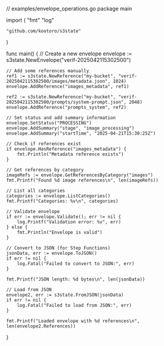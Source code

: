 // examples/envelope_operations.go
package main

import (
	"fmt"
	"log"

	"github.com/kootoro/s3state"
)

func main() {
	// Create a new envelope
	envelope := s3state.NewEnvelope("verif-2025042115302500")
	
	// Add some references manually
	ref1 := s3state.NewReference("my-bucket", "verif-2025042115302500/images/metadata.json", 1024)
	envelope.AddReference("images_metadata", ref1)
	
	ref2 := s3state.NewReference("my-bucket", "verif-2025042115302500/prompts/system-prompt.json", 2048)
	envelope.AddReference("prompts_system", ref2)

	// Set status and add summary information
	envelope.SetStatus("PROCESSING")
	envelope.AddSummary("stage", "image_processing")
	envelope.AddSummary("startTime", "2025-04-21T15:30:25Z")

	// Check if references exist
	if envelope.HasReference("images_metadata") {
		fmt.Println("Metadata reference exists")
	}

	// Get references by category
	imageRefs := envelope.GetReferencesByCategory("images")
	fmt.Printf("Found %d image references\n", len(imageRefs))

	// List all categories
	categories := envelope.ListCategories()
	fmt.Printf("Categories: %v\n", categories)

	// Validate envelope
	if err := envelope.Validate(); err != nil {
		log.Printf("Validation error: %v", err)
	} else {
		fmt.Println("Envelope is valid")
	}

	// Convert to JSON (for Step Functions)
	jsonData, err := envelope.ToJSON()
	if err != nil {
		log.Fatal("Failed to convert to JSON:", err)
	}

	fmt.Printf("JSON length: %d bytes\n", len(jsonData))

	// Load from JSON
	envelope2, err := s3state.FromJSON(jsonData)
	if err != nil {
		log.Fatal("Failed to load from JSON:", err)
	}

	fmt.Printf("Loaded envelope with %d references\n", len(envelope2.References))
}